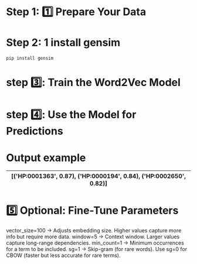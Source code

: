 # Step 1: 1️⃣ Prepare Your Data

# Step 2: 1 install gensim
```
pip install gensim
```
# step 3️⃣: Train the Word2Vec Model
# step 4️⃣: Use the Model for Predictions

# Output example

|[('HP:0001363', 0.87), ('HP:0000194', 0.84), ('HP:0002650', 0.82)]|
|-|

# 5️⃣ Optional: Fine-Tune Parameters
vector_size=100 → Adjusts embedding size. Higher values capture more info but require more data.
window=5 → Context window. Larger values capture long-range dependencies.
min_count=1 → Minimum occurrences for a term to be included.
sg=1 → Skip-gram (for rare words). Use sg=0 for CBOW (faster but less accurate for rare terms).
